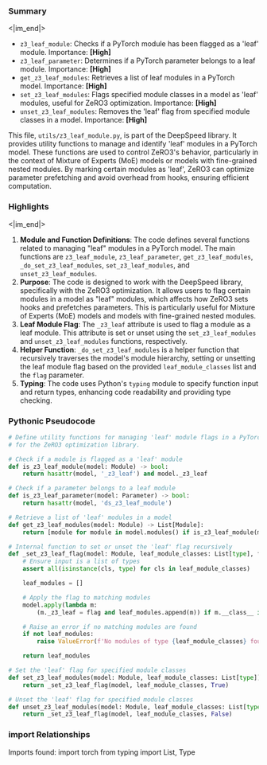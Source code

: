 

### Summary

<|im_end|>

* `z3_leaf_module`: Checks if a PyTorch module has been flagged as a 'leaf' module. Importance: **[High]**
* `z3_leaf_parameter`: Determines if a PyTorch parameter belongs to a leaf module. Importance: **[High]**
* `get_z3_leaf_modules`: Retrieves a list of leaf modules in a PyTorch model. Importance: **[High]**
* `set_z3_leaf_modules`: Flags specified module classes in a model as 'leaf' modules, useful for ZeRO3 optimization. Importance: **[High]**
* `unset_z3_leaf_modules`: Removes the 'leaf' flag from specified module classes in a model. Importance: **[High]** 

This file, `utils/z3_leaf_module.py`, is part of the DeepSpeed library. It provides utility functions to manage and identify 'leaf' modules in a PyTorch model. These functions are used to control ZeRO3's behavior, particularly in the context of Mixture of Experts (MoE) models or models with fine-grained nested modules. By marking certain modules as 'leaf', ZeRO3 can optimize parameter prefetching and avoid overhead from hooks, ensuring efficient computation.

### Highlights

<|im_end|>

1. **Module and Function Definitions**: The code defines several functions related to managing "leaf" modules in a PyTorch model. The main functions are `z3_leaf_module`, `z3_leaf_parameter`, `get_z3_leaf_modules`, `_do_set_z3_leaf_modules`, `set_z3_leaf_modules`, and `unset_z3_leaf_modules`.
2. **Purpose**: The code is designed to work with the DeepSpeed library, specifically with the ZeRO3 optimization. It allows users to flag certain modules in a model as "leaf" modules, which affects how ZeRO3 sets hooks and prefetches parameters. This is particularly useful for Mixture of Experts (MoE) models and models with fine-grained nested modules.
3. **Leaf Module Flag**: The `_z3_leaf` attribute is used to flag a module as a leaf module. This attribute is set or unset using the `set_z3_leaf_modules` and `unset_z3_leaf_modules` functions, respectively.
4. **Helper Function**: `_do_set_z3_leaf_modules` is a helper function that recursively traverses the model's module hierarchy, setting or unsetting the leaf module flag based on the provided `leaf_module_classes` list and the `flag` parameter.
5. **Typing**: The code uses Python's `typing` module to specify function input and return types, enhancing code readability and providing type checking.

### Pythonic Pseudocode

```python
# Define utility functions for managing 'leaf' module flags in a PyTorch model
# for the ZeRO3 optimization library.

# Check if a module is flagged as a 'leaf' module
def is_z3_leaf_module(model: Module) -> bool:
    return hasattr(model, '_z3_leaf') and model._z3_leaf

# Check if a parameter belongs to a leaf module
def is_z3_leaf_parameter(model: Parameter) -> bool:
    return hasattr(model, 'ds_z3_leaf_module')

# Retrieve a list of 'leaf' modules in a model
def get_z3_leaf_modules(model: Module) -> List[Module]:
    return [module for module in model.modules() if is_z3_leaf_module(module)]

# Internal function to set or unset the 'leaf' flag recursively
def _set_z3_leaf_flag(model: Module, leaf_module_classes: List[type], flag: bool) -> List[Module]:
    # Ensure input is a list of types
    assert all(isinstance(cls, type) for cls in leaf_module_classes)

    leaf_modules = []

    # Apply the flag to matching modules
    model.apply(lambda m: 
        (m._z3_leaf = flag and leaf_modules.append(m)) if m.__class__ in leaf_module_classes else None)

    # Raise an error if no matching modules are found
    if not leaf_modules:
        raise ValueError(f'No modules of type {leaf_module_classes} found in model {model}')

    return leaf_modules

# Set the 'leaf' flag for specified module classes
def set_z3_leaf_modules(model: Module, leaf_module_classes: List[type]) -> List[Module]:
    return _set_z3_leaf_flag(model, leaf_module_classes, True)

# Unset the 'leaf' flag for specified module classes
def unset_z3_leaf_modules(model: Module, leaf_module_classes: List[type]) -> List[Module]:
    return _set_z3_leaf_flag(model, leaf_module_classes, False)
```


### import Relationships

Imports found:
import torch
from typing import List, Type